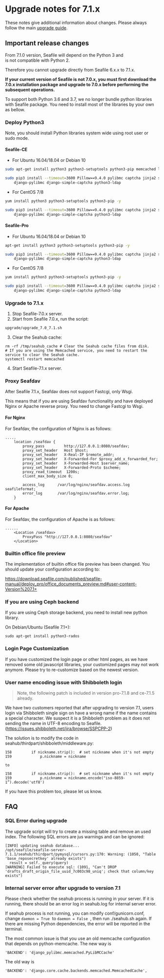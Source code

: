 # Upgrade notes for 7.1.x

These notes give additional information about changes.
Please always follow the main [upgrade guide](./upgrade.md).

## Important release changes

From 7.1.0 version, Seafile will depend on the Python 3 and is not compatible with Python 2.

Therefore you cannot upgrade directly from Seafile 6.x.x to 7.1.x.

**If your current version of Seafile is not 7.0.x, you must first download the 7.0.x installation package and upgrade to 7.0.x before performing the subsequent operations.**

To support both Python 3.6 and 3.7, we no longer bundle python libraries with Seafile package. You need to install most of the libraries by your own as bellow.

### Deploy Python3

Note, you should install Python libraries system wide using root user or sudo mode.

#### Seafile-CE

* For Ubuntu 16.04/18.04 or Debian 10

```sh
sudo apt-get install python3 python3-setuptools python3-pip memcached libmemcached-dev -y

sudo pip3 install --timeout=3600 Pillow==9.4.0 pylibmc captcha jinja2 sqlalchemy==1.3.8 \
    django-pylibmc django-simple-captcha python3-ldap

```

* For CentOS 7/8

```sh
yum install python3 python3-setuptools python3-pip -y

sudo pip3 install --timeout=3600 Pillow==9.4.0 pylibmc captcha jinja2 sqlalchemy==1.3.8 \
    django-pylibmc django-simple-captcha python3-ldap

```

#### Seafile-Pro

* For Ubuntu 16.04/18.04 or Debian 10

```sh
apt-get install python3 python3-setuptools python3-pip -y

sudo pip3 install --timeout=3600 Pillow==9.4.0 pylibmc captcha jinja2 sqlalchemy==1.3.8 \
    django-pylibmc django-simple-captcha python3-ldap

```

* For CentOS 7/8

```sh
yum install python3 python3-setuptools python3-pip -y

sudo pip3 install --timeout=3600 Pillow==9.4.0 pylibmc captcha jinja2 sqlalchemy==1.3.8 \
    django-pylibmc django-simple-captcha python3-ldap

```

### Upgrade to 7.1.x

1. Stop Seafile-7.0.x server.
2. Start from Seafile 7.0.x, run the script:

```sh
upgrade/upgrade_7.0_7.1.sh

```

3. Clear the Seahub cache:

```
rm -rf /tmp/seahub_cache # Clear the Seahub cache files from disk.
# If you are using the Memcached service, you need to restart the service to clear the Seahub cache.
systemctl restart memcached

```

4. Start Seafile-7.1.x server.

### Proxy Seafdav

After Seafile 7.1.x, Seafdav does not support Fastcgi, only Wsgi.

This means that if you are using Seafdav functionality and have deployed Nginx or Apache reverse proxy. You need to change Fastcgi to Wsgi.

#### For Nginx

For Seafdav, the configuration of Nginx is as follows:

```
.....
    location /seafdav {
        proxy_pass         http://127.0.0.1:8080/seafdav;
        proxy_set_header   Host $host;
        proxy_set_header   X-Real-IP $remote_addr;
        proxy_set_header   X-Forwarded-For $proxy_add_x_forwarded_for;
        proxy_set_header   X-Forwarded-Host $server_name;
        proxy_set_header   X-Forwarded-Proto $scheme;
        proxy_read_timeout  1200s;
        client_max_body_size 0;

        access_log      /var/log/nginx/seafdav.access.log seafileformat;
        error_log       /var/log/nginx/seafdav.error.log;
    }

```

#### For Apache

For Seafdav, the configuration of Apache is as follows:

```
......
    <Location /seafdav>
        ProxyPass "http://127.0.0.1:8080/seafdav"
    </Location>

```

### Builtin office file preview

The implementation of builtin office file preview has been changed. You should update your configuration according to:

<https://download.seafile.com/published/seafile-manual/deploy_pro/office_documents_preview.md#user-content-Version%207.1+>

### If you are using Ceph backend

If you are using Ceph storage backend, you need to install new python library.

On Debian/Ubuntu (Seafile 7.1+):

```
sudo apt-get install python3-rados

```

### Login Page Customization

If you have customized the login page or other html pages, as we have removed some old javascript libraries, your customized pages may not work anymore. Please try to re-customize based on the newest version.

### User name encoding issue with Shibboleth login

> Note, the following patch is included in version pro-7.1.8 and ce-7.1.5 already.

We have two customers reported that after upgrading to version 7.1, users login via Shibboleth single sign on have a wrong name if the name contains a special character. We suspect it is a Shibboleth problem as it does not sending the name in UTF-8 encoding to Seafile. (<https://issues.shibboleth.net/jira/browse/SSPCPP-2>)

The solution is to modify the code in seahub/thirdpart/shibboleth/middleware.py:

```
158         if nickname.strip():  # set nickname when it's not empty
159             p.nickname = nickname

to 

158         if nickname.strip():  # set nickname when it's not empty
159             p.nickname = nickname.encode("iso-8859-1”).decode('utf8')

```

If you have this problem too, please let us know.

## FAQ

### SQL Error during upgrade

The upgrade script will try to create a missing table and remove an used index. The following SQL errors are jus warnings and can be ignored:

```
[INFO] updating seahub database...
/opt/seafile/seafile-server-7.1.1/seahub/thirdpart/pymysql/cursors.py:170: Warning: (1050, "Table 'base_reposecretkey' already exists")
  result = self._query(query)
[WARNING] Failed to execute sql: (1091, "Can't DROP 'drafts_draft_origin_file_uuid_7c003c98_uniq'; check that column/key exists")

```

### Internal server error after upgrade to version 7.1

Please check whether the seahub process is running in your server. If it is running, there should be an error log in seahub.log for internal server error.

If seahub process is not running, you can modify conf/gunicorn.conf, change `daemon = True`  to `daemon = False`  , then run ./seahub.sh again. If there are missing Python dependencies, the error will be reported in the terminal.

The most common issue is that you use an old memcache configuration that depends on python-memcache. The new way is

```
'BACKEND': 'django_pylibmc.memcached.PyLibMCCache'

```

The old way is

```
'BACKEND': 'django.core.cache.backends.memcached.MemcachedCache',

```


